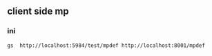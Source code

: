 ## client side mp

### ini

```
gs  http://localhost:5984/test/mpdef http://localhost:8001/mpdef
```